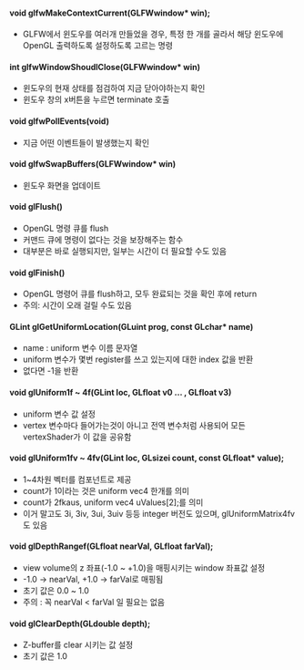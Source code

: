 #### void glfwMakeContextCurrent(GLFWwindow* win);
- GLFW에서 윈도우를 여러개 만들었을 경우, 특정 한 개를 골라서 해당 윈도우에 OpenGL 출력하도록 설정하도록 고르는 명령

#### int glfwWindowShoudlClose(GLFWwindow* win)
- 윈도우의 현재 상태를 점검하여 지금 닫아야하는지 확인
- 윈도우 창의 x버튼을 누르면 terminate 호출

#### void glfwPollEvents(void)
- 지금 어떤 이벤트들이 발생했는지 확인

#### void glfwSwapBuffers(GLFWwindow* win)
- 윈도우 화면을 업데이트

#### void glFlush()
- OpenGL 명령 큐를 flush
- 커맨드 큐에 명령이 없다는 것을 보장해주는 함수
- 대부분은 바로 실행되지만, 일부는 시간이 더 필요할 수도 있음

#### void glFinish()
- OpenGL 명령어 큐를 flush하고, 모두 완료되는 것을 확인 후에 return
- 주의: 시간이 오래 걸릴 수도 있음

#### GLint glGetUniformLocation(GLuint prog, const GLchar* name)

- name : uniform 변수 이름 문자열
- uniform 변수가 몇번 register를 쓰고 있는지에 대한 index 값을 반환
- 없다면 -1을 반환

#### void glUniform1f ~ 4f(GLint loc, GLfloat v0 ... , GLfloat v3)

- uniform 변수 값 설정
- vertex 변수마다 들어가는것이 아니고 전역 변수처럼 사용되어 모든 vertexShader가 이 값을 공유함

#### void glUniform1fv ~ 4fv(GLint loc, GLsizei count, const GLfloat* value);
  - 1~4차원 벡터를 컴포넌트로 제공
  - count가 1이라는 것은 uniform vec4 한개를 의미
  - count가 2fkaus, uniform vec4 uValues[2];를 의미
  - 이거 말고도 3i, 3iv, 3ui, 3uiv 등등 integer 버전도 있으며, glUniformMatrix4fv도 있음

#### void glDepthRangef(GLfloat nearVal, GLfloat farVal);
  - view volume의 z 좌표(-1.0 ~ +1.0)을 매핑시키는 window 좌표값 설정
  - -1.0 -> nearVal, +1.0 -> farVal로 매핑됨
  - 초기 값은 0.0 ~ 1.0
  - 주의 : 꼭 nearVal < farVal 일 필요는 없음

#### void glClearDepth(GLdouble depth);
  - Z-buffer를 clear 시키는 값 설정
  - 초기 값은 1.0